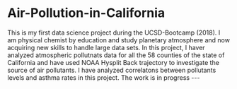 # Air-Pollution-in-California
This is my first data science project during the UCSD-Bootcamp (2018). I am physical chemist by education and study planetary atmosphere and now acquiring new skills to handle large data sets. 
In this project, I haver analyzed atmospheric pollutnats data for all the 58 counties of the state of California and have used NOAA Hysplit Back trajectory to investigate the source of air pollutants. 
I have analyzed correlatons between pollutants levels and asthma rates in this project. The work is in progress ---
